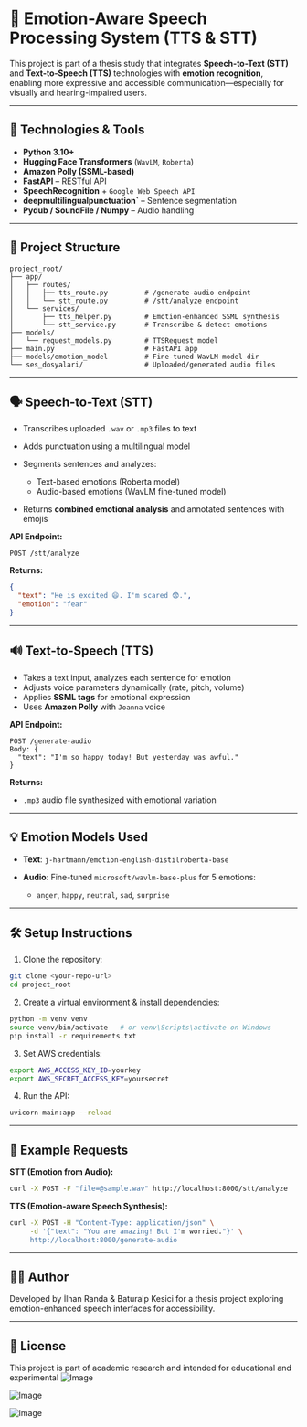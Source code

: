 # 🧠 Emotion-Aware Speech Processing System (TTS & STT)

This project is part of a thesis study that integrates **Speech-to-Text (STT)** and **Text-to-Speech (TTS)** technologies with **emotion recognition**, enabling more expressive and accessible communication—especially for visually and hearing-impaired users.

---

## 🔧 Technologies & Tools

* **Python 3.10+**
* **Hugging Face Transformers** (`WavLM`, `Roberta`)
* **Amazon Polly (SSML-based)**
* **FastAPI** – RESTful API
* **SpeechRecognition** + `Google Web Speech API`
* **deepmultilingualpunctuation\`** – Sentence segmentation
* **Pydub / SoundFile / Numpy** – Audio handling

---

## 📁 Project Structure

```
project_root/
├── app/
│   ├── routes/
│   │   ├── tts_route.py         # /generate-audio endpoint
│   │   └── stt_route.py         # /stt/analyze endpoint
│   └── services/
│       ├── tts_helper.py        # Emotion-enhanced SSML synthesis
│       └── stt_service.py       # Transcribe & detect emotions
├── models/
│   └── request_models.py        # TTSRequest model
├── main.py                      # FastAPI app
├── models/emotion_model         # Fine-tuned WavLM model dir
└── ses_dosyalari/               # Uploaded/generated audio files
```

---

## 🗣️ Speech-to-Text (STT)

* Transcribes uploaded `.wav` or `.mp3` files to text
* Adds punctuation using a multilingual model
* Segments sentences and analyzes:

  * Text-based emotions (Roberta model)
  * Audio-based emotions (WavLM fine-tuned model)
* Returns **combined emotional analysis** and annotated sentences with emojis

**API Endpoint:**

```http
POST /stt/analyze
```

**Returns:**

```json
{
  "text": "He is excited 😄. I'm scared 😨.",
  "emotion": "fear"
}
```

---

## 🔊 Text-to-Speech (TTS)

* Takes a text input, analyzes each sentence for emotion
* Adjusts voice parameters dynamically (rate, pitch, volume)
* Applies **SSML tags** for emotional expression
* Uses **Amazon Polly** with `Joanna` voice

**API Endpoint:**

```http
POST /generate-audio
Body: {
  "text": "I'm so happy today! But yesterday was awful."
}
```

**Returns:**

* `.mp3` audio file synthesized with emotional variation

---

## 💡 Emotion Models Used

* **Text**: `j-hartmann/emotion-english-distilroberta-base`
* **Audio**: Fine-tuned `microsoft/wavlm-base-plus` for 5 emotions:

  * `anger`, `happy`, `neutral`, `sad`, `surprise`

---

## 🛠️ Setup Instructions

1. Clone the repository:

```bash
git clone <your-repo-url>
cd project_root
```

2. Create a virtual environment & install dependencies:

```bash
python -m venv venv
source venv/bin/activate   # or venv\Scripts\activate on Windows
pip install -r requirements.txt
```

3. Set AWS credentials:

```bash
export AWS_ACCESS_KEY_ID=yourkey
export AWS_SECRET_ACCESS_KEY=yoursecret
```

4. Run the API:

```bash
uvicorn main:app --reload
```

---

## 🧪 Example Requests

**STT (Emotion from Audio):**

```bash
curl -X POST -F "file=@sample.wav" http://localhost:8000/stt/analyze
```

**TTS (Emotion-aware Speech Synthesis):**

```bash
curl -X POST -H "Content-Type: application/json" \
     -d '{"text": "You are amazing! But I'm worried."}' \
     http://localhost:8000/generate-audio
```

---

## 👨‍💻 Author

Developed by İlhan Randa & Baturalp Kesici  for a thesis project exploring emotion-enhanced speech interfaces for accessibility.

---

## 📄 License

This project is part of academic research and intended for educational and experimental
![Image](https://github.com/user-attachments/assets/019ac77c-c0c8-4833-bc41-22e93754b694)

![Image](https://github.com/user-attachments/assets/4408e26b-c463-479b-922b-37f0fb2bd7a7)

![Image](https://github.com/user-attachments/assets/f458c60e-5b56-4a32-ac08-4e02547320be)
